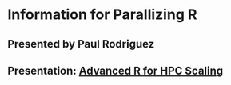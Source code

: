 # Information for Parallizing R
## Presented by Paul Rodriguez

## Presentation: [Advanced R for HPC Scaling](https://github.com/sdsc-hpc-training-org/advanced-computing-webinars/blob/main/Jan-14-2025-Scalable-ML/Parallelizing_R/Adv_RHPC_SCALING_v8.pdf)
